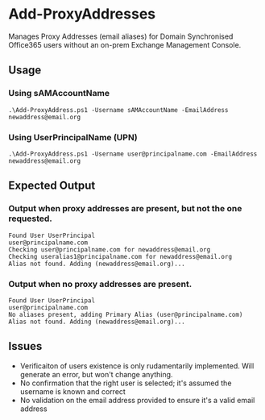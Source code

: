 # Add-ProxyAddresses
Manages Proxy Addresses (email aliases) for Domain Synchronised Office365 users without an on-prem Exchange Management Console.

## Usage

### Using sAMAccountName
```
.\Add-ProxyAddress.ps1 -Username sAMAccountName -EmailAddress newaddress@email.org
```

### Using UserPrincipalName (UPN)
```
.\Add-ProxyAddress.ps1 -Username user@principalname.com -EmailAddress newaddress@email.org
```

## Expected Output

### Output when proxy addresses are present, but not the one requested.
```
Found User UserPrincipal
user@principalname.com
Checking user@principalname.com for newaddress@email.org
Checking useralias1@principalname.com for newaddress@email.org
Alias not found. Adding (newaddress@email.org)...
```

### Output when no proxy addresses are present.
```
Found User UserPrincipal
user@principalname.com
No aliases present, adding Primary Alias (user@principalname.com)
Alias not found. Adding (newaddress@email.org)...
```

## Issues

* Verificaiton of users existence is only rudamentarily implemented. Will generate an error, but won't change anything.
* No confirmation that the right user is selected; it's assumed the username is known and correct
* No validation on the email address provided to ensure it's a valid email address

